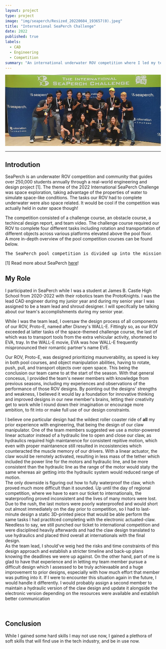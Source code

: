 ```yaml
---
layout: project
type: project
image: "img/seaperch/Resized_20220604_193657(0).jpeg"
title: "International SeaPerch Challenge"
date: 2022
published: true
labels:
  - CAD
  - Engineering
  - Competition
summary: "An international underwater ROV competition where I led my team to 3rd in the high school stock division in 2022!"
---
```


<img class="img-fluid" src="../img/seaperch/Resized_20220604_193657(0).jpeg"/>

<hr>

## Introdution
SeaPerch is an underwater ROV competition and community that guides over 250,000 students annually through a real-world engineering and design project [1]. The theme of the 2022 International SeaPerch Challenge was space exploration, taking advantage of the properties of water to simulate  space-like conditions. The tasks our ROV had to complete underwater were also space related. It would be cool if the competition was actually held in outer space though!<br> 

The competition consisted of a challenge course, an obstacle course, a techincal design report, and team video. The challenge course required our ROV to complete four different tasks including rotation and transportation of different objects across various platforms elevated above the pool floor.<br>
A more in-depth overview of the pool competition courses can be found below.

<pre>
The SeaPerch pool competition is divided up into the mission course and obstacle course. The first is the obstacle course which consists of five hoops that require the driver to precisely navigate the ROV through in order, starting with the hoop closest to the wall. Once the ROV has passed through the fifth and furthest hoop, it must surface the water before retracing its path, going back through the hoops in reverse order. The mission course consists of four separate tasks. The first of which, opening the battery panel, requires a latch to be rotated for the panel to be pushed or pulled open and must be completed first to gain access to the battery compartment. The second task involves disconnecting the power cables from the batteries in the battery compartment without applying force to the batteries. The third task is to replace the batteries in the battery compartment with the batteries in the adjacent battery pallet. The fourth task requires the ROV to transport tools from the Extra Vehicular Activity(EVA) tool tray to the tool caddy. All four of these tasks must be completed within 13 minutes. 
</pre>

[1] Read more about SeaPerch [here](https://seaperch.org/about/)!

## My Role
I participated in SeaPerch while I was a student at James B. Castle High School from 2020-2022 with their robotics team the ProtoKnights. I was the lead CAD engineer during my junior year and during my senior year I was assigned to be a team lead and shroud designer. I will specifcally be talking about our team's accomplishments during my senior year.<br>

While I was the team lead,  I oversaw the design process of all components of our ROV, Proto-E, named after Disney's WALL-E. Fittingly so, as our ROV exceeded at latter tasks of the space-themed challenge course, the last of which was to transport tools from the extra vehicular activity, shortened to EVA, tray. In the WALL-E movie, EVA was how WALL-E frequently mispronounced their romantic partner's name EVE. <br>

Our ROV, Proto-E, was designed prioritizing maunverability, as speed is key in both pool courses, and object manipulation abilities, having to rotate, push, pull, and transport objects over open space. This being the conclusion our team came to at the start of the season. With that general concesus, I provided the team's newer members with knowledge from previous seasons, including my experiences and observations of the performance of those ROV designs. By pointing out the designs' strengths and weakness, I believed it would lay a foundation for innovative thinking and improved designs in our new member's brains, letting their creativity get to work while I round down their imagination or encourage more ambition, to fit into or make full use of our design constraints.<br>

I believe one particular design had the wildest roller coaster ride of **all** my prior experience with engineering, that being the design of our claw manipulator. One of the team members suggested we use a motor-powered linear actuator instead of a hydraulic line to open and close our claw, as hydraulics required high maintanence for consistent repitive motion, which even with proper maintanence still resulted in incosistencies which counteracted the muscle memory of our drivers. With a linear actuator, the claw would be remotely activated, resulting in less mass of the tether which included the power line for the motors and hydraulic line, and be more consistent than the hydraulic line as the range of the motor would staty the same whereas air getting into the hydraulic system would reduced range of motion.<br>
The only downside is figuring out how to fully waterproof the claw, which proved much more difficult than it sounded. Up until the day of regional competition, where we have to earn our ticket to internationals, the waterproofing proved inconsistent and the lives of many motors were lost. Due to the rush, the last motors were poorly waterproofed and would short out almost immediately on the day prior to competition, so I had to last-minute design a static 3D-printed piece that would be able perform the same tasks I had practitced completing with the electronic actuated-claw. Needless to say, we still punched our ticket to international competition and were disciplined heavily afterwards and had the claw design translated to use hydraulics and placed third overall at internationals with the final design.<br>
As the team lead, I should've weig  hed the risks and time constraints of this design approach and establish a stricter timeline and back-up plans knowing the deadlines we were up against. On the other hand, part of me is glad to have that experience and in letting my team member pursue a difficult design which I assessed to be truly achievaable and a huge improvement to prior designs, especially with how much effort that member was putting into it. If I were to encounter this situation again in the future, I would handle it differently. I would probably assign a second member to maintain a hydraulic version of the claw design and update it alongside the electronic version depending on the resources were available and establish better communication

<br>

## Conclusion

While I gained some hard skills I may not use now, I gained a plethora of soft skills that will find use in the tech industry, and be in use now. 


